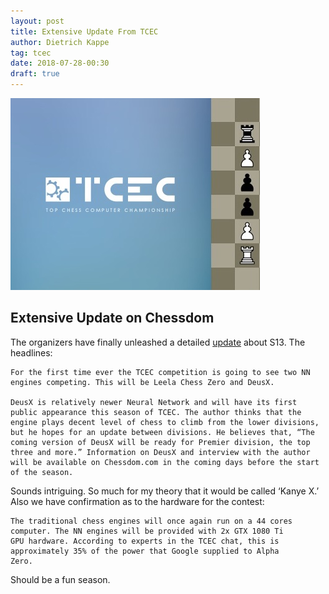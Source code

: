 ```yaml
---
layout: post
title: Extensive Update From TCEC
author: Dietrich Kappe
tag: tcec
date: 2018-07-28-00:30
draft: true
---
```

![TCEC](https://raw.githubusercontent.com/dkappe/dkappe.github.io/master/public/images/407B7C93-D7E5-494C-8B88-46ED2D08FAB0.jpeg)

## Extensive Update on Chessdom

The organizers have finally unleashed a detailed [update](http://www.chessdom.com/tcec-season-13-the-advance-of-the-nns/) about S13. The headlines:

    For the first time ever the TCEC competition is going to see two NN
    engines competing. This will be Leela Chess Zero and DeusX.

    DeusX is relatively newer Neural Network and will have its first
    public appearance this season of TCEC. The author thinks that the
    engine plays decent level of chess to climb from the lower divisions,
    but he hopes for an update between divisions. He believes that, “The
    coming version of DeusX will be ready for Premier division, the top
    three and more.” Information on DeusX and interview with the author
    will be available on Chessdom.com in the coming days before the start
    of the season.

Sounds intriguing. So much for my theory that it would be called ‘Kanye X.’ Also we have confirmation as to the hardware for the contest:

    The traditional chess engines will once again run on a 44 cores
    computer. The NN engines will be provided with 2x GTX 1080 Ti
    GPU hardware. According to experts in the TCEC chat, this is
    approximately 35% of the power that Google supplied to Alpha
    Zero.

Should be a fun season.
